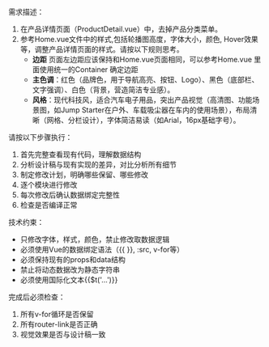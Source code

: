 需求描述：
1. 在产品详情页面（ProductDetail.vue）中，去掉产品分类菜单。
2. 参考Home.vue文件中的样式,包括轮播图高度，字体大小，颜色, Hover效果等，调整产品详情页面的样式。请按以下规则思考。
   -  **边距** 页面左边距应该保持和Home.vue页面相同，可以参考Home.vue 里面使用统一的Container 确定边距
   - **主色调**：红色（品牌色，用于导航高亮、按钮、Logo）、黑色（底部栏、文字强调）、白色（背景，营造简洁专业感）。
   - **风格**：现代科技风，适合汽车电子用品，突出产品视觉（高清图、功能场景图，如Jump Starter在户外、车载吸尘器在车内的使用场景），布局清晰（网格、分栏设计），字体简洁易读（如Arial，16px基础字号）。

请按以下步骤执行：
1. 首先完整查看现有代码，理解数据结构
2. 分析设计稿与现有实现的差异，对比分析所有细节
3. 制定修改计划，明确哪些保留、哪些修改
4. 逐个模块进行修改
5. 每次修改后确认数据绑定完整性
6. 检查是否编译正常
   
技术约束：
- 只修改字体，样式，颜色，禁止修改取数据逻辑
- 必须使用Vue的数据绑定语法（{{ }}, :src, v-for等）
- 必须保持现有的props和data结构
- 禁止将动态数据改为静态字符串
- 必须使用国际化文本{{$t('...')}}

完成后必须检查：
1. 所有v-for循环是否保留
2. 所有router-link是否正确
3. 视觉效果是否与设计稿一致



